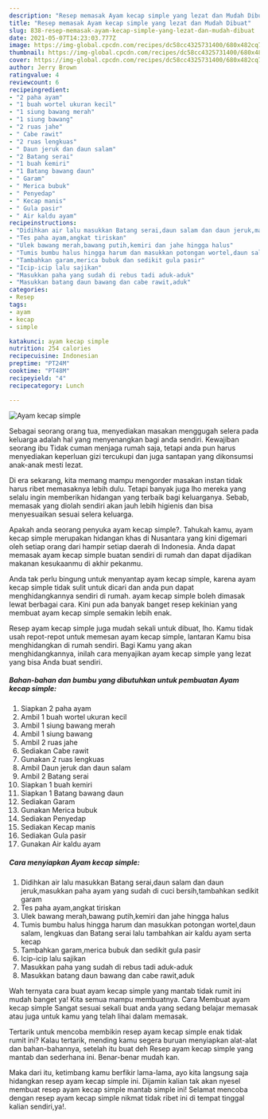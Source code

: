 ```yaml
---
description: "Resep memasak Ayam kecap simple yang lezat dan Mudah Dibuat"
title: "Resep memasak Ayam kecap simple yang lezat dan Mudah Dibuat"
slug: 838-resep-memasak-ayam-kecap-simple-yang-lezat-dan-mudah-dibuat
date: 2021-05-07T14:23:03.777Z
image: https://img-global.cpcdn.com/recipes/dc58cc4325731400/680x482cq70/ayam-kecap-simple-foto-resep-utama.jpg
thumbnail: https://img-global.cpcdn.com/recipes/dc58cc4325731400/680x482cq70/ayam-kecap-simple-foto-resep-utama.jpg
cover: https://img-global.cpcdn.com/recipes/dc58cc4325731400/680x482cq70/ayam-kecap-simple-foto-resep-utama.jpg
author: Jerry Brown
ratingvalue: 4
reviewcount: 6
recipeingredient:
- "2 paha ayam"
- "1 buah wortel ukuran kecil"
- "1 siung bawang merah"
- "1 siung bawang"
- "2 ruas jahe"
- " Cabe rawit"
- "2 ruas lengkuas"
- " Daun jeruk dan daun salam"
- "2 Batang serai"
- "1 buah kemiri"
- "1 Batang bawang daun"
- " Garam"
- " Merica bubuk"
- " Penyedap"
- " Kecap manis"
- " Gula pasir"
- " Air kaldu ayam"
recipeinstructions:
- "Didihkan air lalu masukkan Batang serai,daun salam dan daun jeruk,masukkan paha ayam yang sudah di cuci bersih,tambahkan sedikit garam"
- "Tes paha ayam,angkat tiriskan"
- "Ulek bawang merah,bawang putih,kemiri dan jahe hingga halus"
- "Tumis bumbu halus hingga harum dan masukkan potongan wortel,daun salam, lengkuas dan Batang serai lalu tambahkan air kaldu ayam serta kecap"
- "Tambahkan garam,merica bubuk dan sedikit gula pasir"
- "Icip-icip lalu sajikan"
- "Masukkan paha yang sudah di rebus tadi aduk-aduk"
- "Masukkan batang daun bawang dan cabe rawit,aduk"
categories:
- Resep
tags:
- ayam
- kecap
- simple

katakunci: ayam kecap simple 
nutrition: 254 calories
recipecuisine: Indonesian
preptime: "PT24M"
cooktime: "PT48M"
recipeyield: "4"
recipecategory: Lunch

---
```



![Ayam kecap simple](https://img-global.cpcdn.com/recipes/dc58cc4325731400/680x482cq70/ayam-kecap-simple-foto-resep-utama.jpg)

Sebagai seorang orang tua, menyediakan masakan menggugah selera pada keluarga adalah hal yang menyenangkan bagi anda sendiri. Kewajiban seorang ibu Tidak cuman menjaga rumah saja, tetapi anda pun harus menyediakan keperluan gizi tercukupi dan juga santapan yang dikonsumsi anak-anak mesti lezat.

Di era  sekarang, kita memang mampu mengorder masakan instan tidak harus ribet memasaknya lebih dulu. Tetapi banyak juga lho mereka yang selalu ingin memberikan hidangan yang terbaik bagi keluarganya. Sebab, memasak yang diolah sendiri akan jauh lebih higienis dan bisa menyesuaikan sesuai selera keluarga. 



Apakah anda seorang penyuka ayam kecap simple?. Tahukah kamu, ayam kecap simple merupakan hidangan khas di Nusantara yang kini digemari oleh setiap orang dari hampir setiap daerah di Indonesia. Anda dapat memasak ayam kecap simple buatan sendiri di rumah dan dapat dijadikan makanan kesukaanmu di akhir pekanmu.

Anda tak perlu bingung untuk menyantap ayam kecap simple, karena ayam kecap simple tidak sulit untuk dicari dan anda pun dapat menghidangkannya sendiri di rumah. ayam kecap simple boleh dimasak lewat berbagai cara. Kini pun ada banyak banget resep kekinian yang membuat ayam kecap simple semakin lebih enak.

Resep ayam kecap simple juga mudah sekali untuk dibuat, lho. Kamu tidak usah repot-repot untuk memesan ayam kecap simple, lantaran Kamu bisa menghidangkan di rumah sendiri. Bagi Kamu yang akan menghidangkannya, inilah cara menyajikan ayam kecap simple yang lezat yang bisa Anda buat sendiri.

<!--inarticleads1-->

##### Bahan-bahan dan bumbu yang dibutuhkan untuk pembuatan Ayam kecap simple:

1. Siapkan 2 paha ayam
1. Ambil 1 buah wortel ukuran kecil
1. Ambil 1 siung bawang merah
1. Ambil 1 siung bawang
1. Ambil 2 ruas jahe
1. Sediakan  Cabe rawit
1. Gunakan 2 ruas lengkuas
1. Ambil  Daun jeruk dan daun salam
1. Ambil 2 Batang serai
1. Siapkan 1 buah kemiri
1. Siapkan 1 Batang bawang daun
1. Sediakan  Garam
1. Gunakan  Merica bubuk
1. Sediakan  Penyedap
1. Sediakan  Kecap manis
1. Sediakan  Gula pasir
1. Gunakan  Air kaldu ayam




<!--inarticleads2-->

##### Cara menyiapkan Ayam kecap simple:

1. Didihkan air lalu masukkan Batang serai,daun salam dan daun jeruk,masukkan paha ayam yang sudah di cuci bersih,tambahkan sedikit garam
1. Tes paha ayam,angkat tiriskan
1. Ulek bawang merah,bawang putih,kemiri dan jahe hingga halus
1. Tumis bumbu halus hingga harum dan masukkan potongan wortel,daun salam, lengkuas dan Batang serai lalu tambahkan air kaldu ayam serta kecap
1. Tambahkan garam,merica bubuk dan sedikit gula pasir
1. Icip-icip lalu sajikan
1. Masukkan paha yang sudah di rebus tadi aduk-aduk
1. Masukkan batang daun bawang dan cabe rawit,aduk




Wah ternyata cara buat ayam kecap simple yang mantab tidak rumit ini mudah banget ya! Kita semua mampu membuatnya. Cara Membuat ayam kecap simple Sangat sesuai sekali buat anda yang sedang belajar memasak atau juga untuk kamu yang telah lihai dalam memasak.

Tertarik untuk mencoba membikin resep ayam kecap simple enak tidak rumit ini? Kalau tertarik, mending kamu segera buruan menyiapkan alat-alat dan bahan-bahannya, setelah itu buat deh Resep ayam kecap simple yang mantab dan sederhana ini. Benar-benar mudah kan. 

Maka dari itu, ketimbang kamu berfikir lama-lama, ayo kita langsung saja hidangkan resep ayam kecap simple ini. Dijamin kalian tak akan nyesel membuat resep ayam kecap simple mantab simple ini! Selamat mencoba dengan resep ayam kecap simple nikmat tidak ribet ini di tempat tinggal kalian sendiri,ya!.

